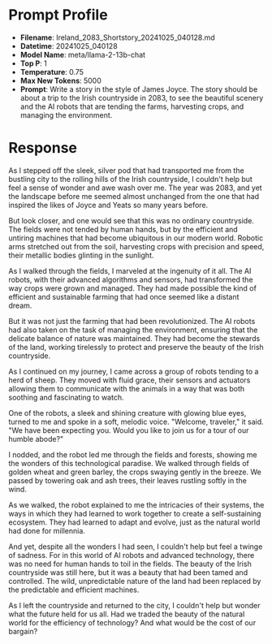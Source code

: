 
# Prompt Profile
- **Filename**: Ireland_2083_Shortstory_20241025_040128.md
- **Datetime**: 20241025_040128
- **Model Name**: meta/llama-2-13b-chat
- **Top P**: 1
- **Temperature**: 0.75
- **Max New Tokens**: 5000
- **Prompt**: Write a story in the style of James Joyce. The story should be about a trip to the Irish countryside in 2083, to see the beautiful scenery and the AI robots that are tending the farms, harvesting crops, and managing the environment.

# Response
 As I stepped off the sleek, silver pod that had transported me from the bustling city to the rolling hills of the Irish countryside, I couldn't help but feel a sense of wonder and awe wash over me. The year was 2083, and yet the landscape before me seemed almost unchanged from the one that had inspired the likes of Joyce and Yeats so many years before.

But look closer, and one would see that this was no ordinary countryside. The fields were not tended by human hands, but by the efficient and untiring machines that had become ubiquitous in our modern world. Robotic arms stretched out from the soil, harvesting crops with precision and speed, their metallic bodies glinting in the sunlight.

As I walked through the fields, I marveled at the ingenuity of it all. The AI robots, with their advanced algorithms and sensors, had transformed the way crops were grown and managed. They had made possible the kind of efficient and sustainable farming that had once seemed like a distant dream.

But it was not just the farming that had been revolutionized. The AI robots had also taken on the task of managing the environment, ensuring that the delicate balance of nature was maintained. They had become the stewards of the land, working tirelessly to protect and preserve the beauty of the Irish countryside.

As I continued on my journey, I came across a group of robots tending to a herd of sheep. They moved with fluid grace, their sensors and actuators allowing them to communicate with the animals in a way that was both soothing and fascinating to watch.

One of the robots, a sleek and shining creature with glowing blue eyes, turned to me and spoke in a soft, melodic voice. "Welcome, traveler," it said. "We have been expecting you. Would you like to join us for a tour of our humble abode?"

I nodded, and the robot led me through the fields and forests, showing me the wonders of this technological paradise. We walked through fields of golden wheat and green barley, the crops swaying gently in the breeze. We passed by towering oak and ash trees, their leaves rustling softly in the wind.

As we walked, the robot explained to me the intricacies of their systems, the ways in which they had learned to work together to create a self-sustaining ecosystem. They had learned to adapt and evolve, just as the natural world had done for millennia.

And yet, despite all the wonders I had seen, I couldn't help but feel a twinge of sadness. For in this world of AI robots and advanced technology, there was no need for human hands to toil in the fields. The beauty of the Irish countryside was still here, but it was a beauty that had been tamed and controlled. The wild, unpredictable nature of the land had been replaced by the predictable and efficient machines.

As I left the countryside and returned to the city, I couldn't help but wonder what the future held for us all. Had we traded the beauty of the natural world for the efficiency of technology? And what would be the cost of our bargain?
